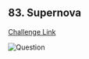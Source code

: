 ## 83. Supernova  
[Challenge Link](https://cssbattle.dev/play/83)  

![Question](../../images/83.png)